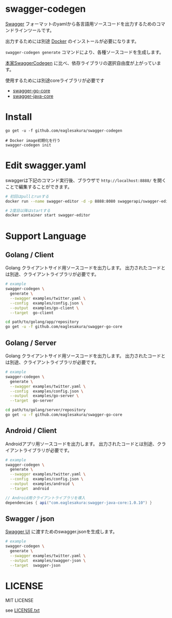 # swagger-codegen

[Swagger](https://swagger.io/) フォーマットのyamlから各言語用ソースコードを出力するためのコマンドラインツールです。

出力するためには別途 [Docker](https://www.docker.com/) のインストールが必要になります。

`swagger-codegen generate` コマンドにより、各種ソースコードを生成します。

[本家SwaggerCodegen](https://github.com/swagger-api/swagger-codegen) に比べ、依存ライブラリの選択自由度が上がっています。

使用するためには別途coreライブラリが必要です

 * [swagger-go-core](https://github.com/eaglesakura/swagger-go-core)
 * [swagger-java-core](https://github.com/eaglesakura/swagger-java-core)

# Install

```
go get -u -f github.com/eaglesakura/swagger-codegen

# Docker image初期化を行う
swagger-codegen init
```

# Edit swagger.yaml

swaggerは下記のコマンド実行後、ブラウザで `http://localhost:8888/` を開くことで編集することができます。

```bash
# 初回はpullとrunする
docker run --name swagger-editor -d -p 8888:8080 swaggerapi/swagger-editor:v2.10.5
```

```bash
# 2度目以降はstartする
docker container start swagger-editor
```

# Support Language

## Golang / Client

Golang クライアントサイド用ソースコードを出力します。
出力されたコードとは別途、クライアントライブラリが必要です。

```bash
# example
swagger-codegen \
  generate \
  --swagger examples/twitter.yaml \
  --config  examples/config.json \
  --output  examples/go-client \
  --target  go-client
```

```bash
cd path/to/golang/app/repository
go get -u -f github.com/eaglesakura/swagger-go-core
```

## Golang / Server

Golang クライアントサイド用ソースコードを出力します。
出力されたコードとは別途、クライアントライブラリが必要です。

```bash
# example
swagger-codegen \
  generate \
  --swagger examples/twitter.yaml \
  --config  examples/config.json \
  --output  examples/go-server \
  --target  go-server
```

```bash
cd path/to/golang/server/repository
go get -u -f github.com/eaglesakura/swagger-go-core
```

## Android / Client

Androidアプリ用ソースコードを出力します。
出力されたコードとは別途、クライアントライブラリが必要です。

```bash
# example
swagger-codegen \
  generate \
  --swagger examples/twitter.yaml \
  --config  examples/config.json \
  --output  examples/android \
  --target  android
```

```gradle
// Android用クライアントライブラリを導入
dependencies { api("com.eaglesakura:swagger-java-core:1.0.10") }
```

## Swagger / json

[Swagger UI](https://swagger.io/swagger-ui/) に渡すためのswagger.jsonを生成します。

```bash
# example
swagger-codegen \
  generate \
  --swagger examples/twitter.yaml \
  --output  examples/swagger-json \
  --target  swagger-json
```

# LICENSE

MIT LICENSE

see [LICENSE.txt](./LICENSE.txt)

